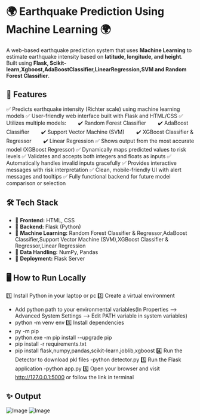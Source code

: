 # 🌍 Earthquake Prediction Using Machine Learning 🌍

A web-based earthquake prediction system that uses **Machine Learning** to estimate earthquake intensity based on **latitude, longitude, and height**. Built using **Flask, Scikit-learn,Xgboost,AdaBoostClassifier,LinearRegression,SVM and Random Forest Classifier**.

## 📌 Features
✅ Predicts earthquake intensity (Richter scale) using machine learning models
✅ User-friendly web interface built with Flask and HTML/CSS
✅ Utilizes multiple models:
  ✔️ Random Forest Classifier
  ✔️ AdaBoost Classifier
  ✔️ Support Vector Machine (SVM)
  ✔️ XGBoost Classifier & Regressor
  ✔️ Linear Regression
✅ Shows output from the most accurate model (XGBoost Regressor)
✅ Dynamically maps predicted values to risk levels
✅ Validates and accepts both integers and floats as inputs
✅ Automatically handles invalid inputs gracefully
✅ Provides interactive messages with risk interpretation
✅ Clean, mobile-friendly UI with alert messages and tooltips
✅ Fully functional backend for future model comparison or selection

## 🛠️ Tech Stack
- 🔹 **Frontend:** HTML, CSS  
- 🔹 **Backend:** Flask (Python)  
- 🔹 **Machine Learning:** Random Forest Classifier & Regressor,AdaBoost Classifier,Support Vector Machine (SVM),XGBoost Classifier & Regressor,Linear Regression
- 🔹 **Data Handling:** NumPy, Pandas  
- 🔹 **Deployment:** Flask Server

## 🖥️ How to Run Locally
1️⃣ Install Python in your laptop or pc
2️⃣ Create a virtual environment
- Add python path to your environmental variables(In Properties --> Advanced System Settings --> Edit PATH variable in system variables)
- python -m venv env
3️⃣ Install dependencies
- py -m pip
- python.exe -m pip install --upgrade pip
- pip install -r requirements.txt
- pip install flask,numpy,pandas,scikit-learn,joblib,xgboost 
4️⃣ Run the Detector to download pkl files
-python detector.py
5️⃣ Run the Flask application
-python app.py
6️⃣ Open your browser and visit http://127.0.0.1:5000 or follow the link in terminal

## ✨ Output
![Image](https://github.com/user-attachments/assets/53722ac3-0486-469a-ae51-c8fa944ff4ae)
![Image](https://github.com/user-attachments/assets/a076381a-f2de-47bb-ac80-6437a4355cea)

